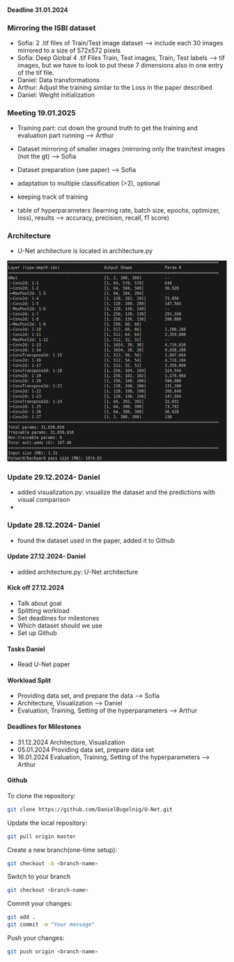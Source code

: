 #### Deadline 31.01.2024

### Mirroring the ISBI dataset
-  Sofia: 2 .tif files of Train/Test image dataset --> include each 30 images mirrored to a size of 572x572 pixels 
-  Sofia: Deep Global 4 .tif Files Train, Test images, Train, Test labels --> tif images, but we have to look to put these 7 dimensions also in one entry of the tif file.
-  Daniel: Data transformations
-  Arthur: Adjust the training similar to the Loss in the paper described
-  Daniel: Weight initialization




### Meeting 19.01.2025
- Training part: cut down the ground truth to get the training and evaluation part running --> Arthur
- Dataset mirroring of smaller images (mirroring only the train/test images (not the gt) --> Sofia
- Dataset preparation (see paper) --> Sofia
- adaptation to multiple classification (>2), optional

- keeping track of training
- table of hyperparameters (learning rate, batch size, epochs, optimizer, loss), results --> accuracy, precision, recall, f1 score)


### Architecture
- U-Net architecture is located in architecture.py

![alt text](architecture.png)

### Update 29.12.2024- Daniel
- added visualization.py: visualize the dataset and the predictions with visual comparison
- 

### Update 28.12.2024- Daniel
- found the dataset used in the paper, added it to Github

#### Update 27.12.2024- Daniel
- added architecture.py: U-Net architecture


#### Kick off 27.12.2024
- Talk about goal
- Splitting workload
- Set deadlines for milestones
- Which dataset should we use
- Set up Github

#### Tasks Daniel
- Read U-Net paper

#### Workload Split
- Providing data set, and prepare the data ⟶ Sofia
- Architecture, Visualization ⟶ Daniel
- Evaluation, Training, Setting of the hyperparameters ⟶ Arthur

#### Deadlines for Milestones
- 31.12.2024 Architecture, Visualization
- 05.01.2024 Providing data set, prepare data set
- 16.01.2024 Evaluation, Training, Setting of the hyperparameters ⟶ Arthur


#### Github
To clone the repository:
```bash
git clone https://github.com/DanielBugelnig/U-Net.git
```

Update the local repository:
```bash
git pull origin master

```

Create a new branch(one-time setup):
```bash
git checkout -b <branch-name>
```

Switch to your branch
```bash
git checkout <branch-name>
```

Commit your changes:
```bash 
git add .
git commit -m "Your message"
```
Push your changes:
```bash
git push origin <branch-name>
```
